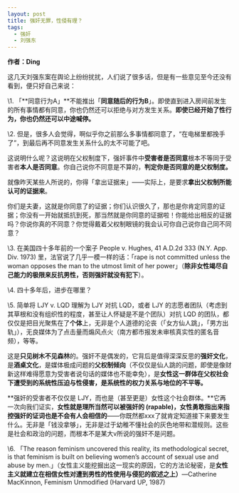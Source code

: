 ```yaml
---
layout: post
title: 强奸无罪，性侵有理？
tags:
  - 强奸
  - 刘强东
---
```


**作者：Ding**

这几天刘强东案在舆论上纷纷扰扰，人们说了很多话，但是有一些意见至今还没有看到，便只好自己来说：

\1. 「**同意行为A」**不能推出「**同意随后的行为B**」。即使直到进入房间前发生的所有事情都有同意，你也仍然还可以拒绝与对方发生关系。**即使已经开始了性行为，你也仍然还可以中途喊停。**

\2. 但是，很多人会觉得，啊似乎你之前那么多事情都同意了，“在电梯里都挽手了”，到最后再不同意发生关系什么的太不可能了吧。

这说明什么呢？这说明在父权制度下，强奸事件中**受害者是否同意**根本不等同于受害者**本人是否同意**。你自己说你不同意是不算的，**判定你是否同意的是父权制度。**

就像昨天某些人所说的，你得「拿出证据来」——实际上，是要求**拿出父权制所能认可的证据来**。

你们是夫妻，这就是你同意了的证据；你们认识很久了，那也是你肯定同意的证据；你没有一开始就抵抗到死，那当然就是你同意的证据啦！你能给出相反的证据吗？你说你真的不同意？你觉得戴着父权制眼镜的我会认可你自己说你自己同不同意？

\3. 在美国四十多年前的一个案子 People v. Hughes, 41 A.D.2d 333 (N.Y. App. Div. 1973) 里，法官说了几乎一模一样的话：「rape is not committed unless the woman opposes the man to the utmost limit of her power」（**除非女性竭尽自己能力的极限来反抗男性，否则强奸就没有犯下**）。

\4. 四十多年后，进步在哪里？

\5. 简单将 LJY v. LQD 理解为 LJY 对抗 LQD，或者 LJY 的志愿者团队（考虑到其草根和没有组织性的程度，甚至让人怀疑是不是个团队）对抗 LQD 的团队，都仅仅是把目光聚焦在了**个体**上，无非是个人道德的沦丧（「女方仙人跳」，「男方出轨」），无良媒体为了点击量而煽风点火（南方都市报发未审核真实性的匿名音频），等等。

这是**只见树木不见森林**的。强奸不是偶发的，它背后是值得深深反思的**强奸文化**，是**酒桌文化**，是媒体极成问题的**父权制倾向**（不仅仅是仙人跳的问题，即使是像财新这样难得愿意为受害者说句话的媒体也不能幸免），是**女性这一群体在父权社会下遭受到的系统性压迫与性侵害，是系统性的权力关系与地位的不平等。**

**强奸的受害者不仅仅是 LJY，而也是（甚至更是）女性这个社会群体。**它再一次向我们证实，**女性就是理所当然可以被强奸的 (rapable)，女性勇敢指出来指控强奸的证词也是不会有人会相信的**——你既然都xxx了就肯定知道接下来要发生什么。无非是「钱没拿够」，无非是过于幼稚不懂社会的灰色地带和潜规则。这些是社会和政治的问题，而根本不是某大v所说的强奸不是问题。

\6. 「The reason feminism uncovered this reality, its methodological secret, is that feminism is built on believing women’s account of sexual use and abuse by men.」（女性主义能挖掘出这一现实的原因，它的方法论秘密，是**女性主义就建立在相信女性对遭到男性的性使用与侵犯的叙述之上）**—Catherine MacKinnon, Feminism Unmodified (Harvard UP, 1987)